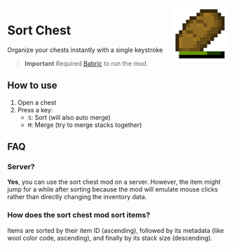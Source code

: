 <img align="right" height="128" width="128" alt="" loading="lazy" decoding="async" src="./src/main/resources/icon.png"/>

# Sort Chest

Organize your chests instantly with a single keystroke

> **Important**
> Required [Babric](https://github.com/Turnip-Labs/babric-instance-repo/releases) to run the mod.

## How to use

1. Open a chest
2. Press a key:
    - `S`: Sort (will also auto merge)
    - `M`: Merge (try to merge stacks together)

## FAQ

### Server?

**Yes**, you can use the sort chest mod on a server. However, the item might jump for a while after sorting because the mod will emulate mouse clicks rather than directly changing the inventory data.

### How does the sort chest mod sort items?

Items are sorted by their item ID (ascending), followed by its metadata (like wool color code, ascending), and finally by its stack size (descending).

